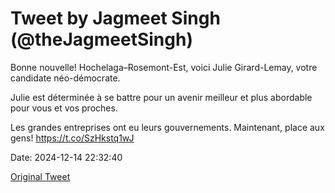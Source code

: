 # Tweet by Jagmeet Singh (@theJagmeetSingh)

Bonne nouvelle! Hochelaga–Rosemont-Est, voici Julie Girard-Lemay, votre candidate néo-démocrate.

Julie est déterminée à se battre pour un avenir meilleur et plus abordable pour vous et vos proches.

Les grandes entreprises ont eu leurs gouvernements. Maintenant, place aux gens! https://t.co/SzHkstq1wJ

Date: 2024-12-14 22:32:40

[Original Tweet](https://x.com/theJagmeetSingh/status/1868061571790103027)
